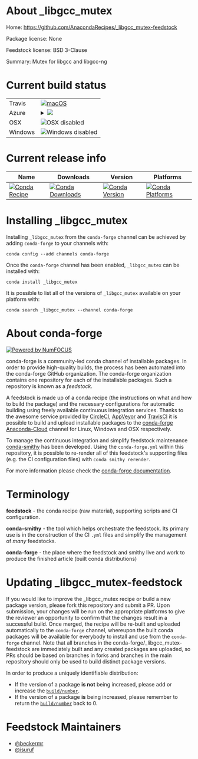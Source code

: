 About _libgcc_mutex
===================

Home: https://github.com/AnacondaRecipes/_libgcc_mutex-feedstock

Package license: None

Feedstock license: BSD 3-Clause

Summary: Mutex for libgcc and libgcc-ng



Current build status
====================


<table><tr>
    <td>Travis</td>
    <td>
      <a href="https://travis-ci.com/conda-forge/_libgcc_mutex-feedstock">
        <img alt="macOS" src="https://img.shields.io/travis/com/conda-forge/_libgcc_mutex-feedstock/master.svg?label=macOS">
      </a>
    </td>
  </tr>
    
  <tr>
    <td>Azure</td>
    <td>
      <details>
        <summary>
          <a href="https://dev.azure.com/conda-forge/feedstock-builds/_build/latest?definitionId=8621&branchName=master">
            <img src="https://dev.azure.com/conda-forge/feedstock-builds/_apis/build/status/_libgcc_mutex-feedstock?branchName=master">
          </a>
        </summary>
        <table>
          <thead><tr><th>Variant</th><th>Status</th></tr></thead>
          <tbody><tr>
              <td>linux_libgcc_mutex_build_stringconda_forge</td>
              <td>
                <a href="https://dev.azure.com/conda-forge/feedstock-builds/_build/latest?definitionId=8621&branchName=master">
                  <img src="https://dev.azure.com/conda-forge/feedstock-builds/_apis/build/status/_libgcc_mutex-feedstock?branchName=master&jobName=linux&configuration=linux_libgcc_mutex_build_stringconda_forge" alt="variant">
                </a>
              </td>
            </tr><tr>
              <td>linux_libgcc_mutex_build_stringfree</td>
              <td>
                <a href="https://dev.azure.com/conda-forge/feedstock-builds/_build/latest?definitionId=8621&branchName=master">
                  <img src="https://dev.azure.com/conda-forge/feedstock-builds/_apis/build/status/_libgcc_mutex-feedstock?branchName=master&jobName=linux&configuration=linux_libgcc_mutex_build_stringfree" alt="variant">
                </a>
              </td>
            </tr><tr>
              <td>linux_libgcc_mutex_build_stringmain</td>
              <td>
                <a href="https://dev.azure.com/conda-forge/feedstock-builds/_build/latest?definitionId=8621&branchName=master">
                  <img src="https://dev.azure.com/conda-forge/feedstock-builds/_apis/build/status/_libgcc_mutex-feedstock?branchName=master&jobName=linux&configuration=linux_libgcc_mutex_build_stringmain" alt="variant">
                </a>
              </td>
            </tr><tr>
              <td>linux_ppc64le_libgcc_mutex_build_stringconda_forge</td>
              <td>
                <a href="https://dev.azure.com/conda-forge/feedstock-builds/_build/latest?definitionId=8621&branchName=master">
                  <img src="https://dev.azure.com/conda-forge/feedstock-builds/_apis/build/status/_libgcc_mutex-feedstock?branchName=master&jobName=linux&configuration=linux_ppc64le_libgcc_mutex_build_stringconda_forge" alt="variant">
                </a>
              </td>
            </tr><tr>
              <td>linux_ppc64le_libgcc_mutex_build_stringfree</td>
              <td>
                <a href="https://dev.azure.com/conda-forge/feedstock-builds/_build/latest?definitionId=8621&branchName=master">
                  <img src="https://dev.azure.com/conda-forge/feedstock-builds/_apis/build/status/_libgcc_mutex-feedstock?branchName=master&jobName=linux&configuration=linux_ppc64le_libgcc_mutex_build_stringfree" alt="variant">
                </a>
              </td>
            </tr><tr>
              <td>linux_ppc64le_libgcc_mutex_build_stringmain</td>
              <td>
                <a href="https://dev.azure.com/conda-forge/feedstock-builds/_build/latest?definitionId=8621&branchName=master">
                  <img src="https://dev.azure.com/conda-forge/feedstock-builds/_apis/build/status/_libgcc_mutex-feedstock?branchName=master&jobName=linux&configuration=linux_ppc64le_libgcc_mutex_build_stringmain" alt="variant">
                </a>
              </td>
            </tr>
          </tbody>
        </table>
      </details>
    </td>
  </tr>
  <tr>
    <td>OSX</td>
    <td>
      <img src="https://img.shields.io/badge/OSX-disabled-lightgrey.svg" alt="OSX disabled">
    </td>
  </tr>
  <tr>
    <td>Windows</td>
    <td>
      <img src="https://img.shields.io/badge/Windows-disabled-lightgrey.svg" alt="Windows disabled">
    </td>
  </tr>
</table>

Current release info
====================

| Name | Downloads | Version | Platforms |
| --- | --- | --- | --- |
| [![Conda Recipe](https://img.shields.io/badge/recipe-_libgcc_mutex-green.svg)](https://anaconda.org/conda-forge/_libgcc_mutex) | [![Conda Downloads](https://img.shields.io/conda/dn/conda-forge/_libgcc_mutex.svg)](https://anaconda.org/conda-forge/_libgcc_mutex) | [![Conda Version](https://img.shields.io/conda/vn/conda-forge/_libgcc_mutex.svg)](https://anaconda.org/conda-forge/_libgcc_mutex) | [![Conda Platforms](https://img.shields.io/conda/pn/conda-forge/_libgcc_mutex.svg)](https://anaconda.org/conda-forge/_libgcc_mutex) |

Installing _libgcc_mutex
========================

Installing `_libgcc_mutex` from the `conda-forge` channel can be achieved by adding `conda-forge` to your channels with:

```
conda config --add channels conda-forge
```

Once the `conda-forge` channel has been enabled, `_libgcc_mutex` can be installed with:

```
conda install _libgcc_mutex
```

It is possible to list all of the versions of `_libgcc_mutex` available on your platform with:

```
conda search _libgcc_mutex --channel conda-forge
```


About conda-forge
=================

[![Powered by NumFOCUS](https://img.shields.io/badge/powered%20by-NumFOCUS-orange.svg?style=flat&colorA=E1523D&colorB=007D8A)](http://numfocus.org)

conda-forge is a community-led conda channel of installable packages.
In order to provide high-quality builds, the process has been automated into the
conda-forge GitHub organization. The conda-forge organization contains one repository
for each of the installable packages. Such a repository is known as a *feedstock*.

A feedstock is made up of a conda recipe (the instructions on what and how to build
the package) and the necessary configurations for automatic building using freely
available continuous integration services. Thanks to the awesome service provided by
[CircleCI](https://circleci.com/), [AppVeyor](https://www.appveyor.com/)
and [TravisCI](https://travis-ci.com/) it is possible to build and upload installable
packages to the [conda-forge](https://anaconda.org/conda-forge)
[Anaconda-Cloud](https://anaconda.org/) channel for Linux, Windows and OSX respectively.

To manage the continuous integration and simplify feedstock maintenance
[conda-smithy](https://github.com/conda-forge/conda-smithy) has been developed.
Using the ``conda-forge.yml`` within this repository, it is possible to re-render all of
this feedstock's supporting files (e.g. the CI configuration files) with ``conda smithy rerender``.

For more information please check the [conda-forge documentation](https://conda-forge.org/docs/).

Terminology
===========

**feedstock** - the conda recipe (raw material), supporting scripts and CI configuration.

**conda-smithy** - the tool which helps orchestrate the feedstock.
                   Its primary use is in the construction of the CI ``.yml`` files
                   and simplify the management of *many* feedstocks.

**conda-forge** - the place where the feedstock and smithy live and work to
                  produce the finished article (built conda distributions)


Updating _libgcc_mutex-feedstock
================================

If you would like to improve the _libgcc_mutex recipe or build a new
package version, please fork this repository and submit a PR. Upon submission,
your changes will be run on the appropriate platforms to give the reviewer an
opportunity to confirm that the changes result in a successful build. Once
merged, the recipe will be re-built and uploaded automatically to the
`conda-forge` channel, whereupon the built conda packages will be available for
everybody to install and use from the `conda-forge` channel.
Note that all branches in the conda-forge/_libgcc_mutex-feedstock are
immediately built and any created packages are uploaded, so PRs should be based
on branches in forks and branches in the main repository should only be used to
build distinct package versions.

In order to produce a uniquely identifiable distribution:
 * If the version of a package **is not** being increased, please add or increase
   the [``build/number``](https://conda.io/docs/user-guide/tasks/build-packages/define-metadata.html#build-number-and-string).
 * If the version of a package **is** being increased, please remember to return
   the [``build/number``](https://conda.io/docs/user-guide/tasks/build-packages/define-metadata.html#build-number-and-string)
   back to 0.

Feedstock Maintainers
=====================

* [@beckermr](https://github.com/beckermr/)
* [@isuruf](https://github.com/isuruf/)

